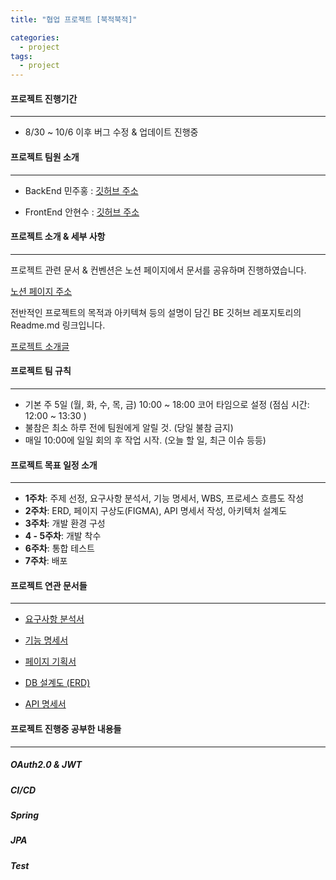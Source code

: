 ```yaml
---
title: "협업 프로젝트 [북적북적]"

categories:
  - project
tags:
  - project
---
```


#### 프로젝트 진행기간

---

- 8/30 ~ 10/6 이후 버그 수정 & 업데이트 진행중

#### 프로젝트 팀원 소개

---

- BackEnd
  민주홍 : [깃허브 주소](https://github.com/mjh851819)

- FrontEnd
  안현수 : [깃허브 주소](https://github.com/HyunSu3949)

#### 프로젝트 소개 & 세부 사항

---

프로젝트 관련 문서 & 컨벤션은 노션 페이지에서 문서를 공유하며 진행하였습니다.

[노션 페이지 주소](https://www.notion.so/3125b2c22a8143e39871ec763b00f226)

전반적인 프로젝트의 목적과 아키텍쳐 등의 설명이 담긴 BE 깃허브 레포지토리의 Readme.md 링크입니다.

[프로젝트 소개글](https://github.com/mjh851819/BJBJ-WAS-NEW/blob/main/README.md)

#### 프로젝트 팀 규칙

---

- 기본 주 5일 (월, 화, 수, 목, 금) 10:00 ~ 18:00 코어 타임으로 설정 (점심 시간: 12:00 ~ 13:30 )
- 불참은 최소 하루 전에 팀원에게 알릴 것. (당일 불참 금지)
- 매일 10:00에 일일 회의 후 작업 시작. (오늘 할 일, 최근 이슈 등등)

#### 프로젝트 목표 일정 소개

---

- **1주차**: 주제 선정, 요구사항 분석서, 기능 명세서, WBS, 프로세스 흐름도 작성
- **2주차**: ERD, 페이지 구상도(FIGMA), API 명세서 작성, 아키텍처 설계도
- **3주차**: 개발 환경 구성
- **4 - 5주차**: 개발 착수
- **6주차**: 통합 테스트
- **7주차**: 배포

#### 프로젝트 연관 문서들

---

- [요구사항 분석서](https://www.notion.so/0531c504852a43e39b88ee4950e40c60)

- [기능 명세서](https://www.notion.so/8d6ff5ea17664d8eb88f887f6a19e08a)

- [페이지 기획서](https://www.figma.com/file/JBwYkp9E5caPaOImL59cXs/%ED%8C%80%ED%94%84%EB%A1%9C%EC%A0%9D%ED%8A%B8-%ED%8E%98%EC%9D%B4%EC%A7%80-%EA%B8%B0%ED%9A%8D%EC%84%9C?type=design&node-id=0-1&mode=design)

- [DB 설계도 (ERD)](https://www.erdcloud.com/d/qRi5wWWu2df7QtTCQ)

- [API 명세서](https://www.notion.so/API-ee10ba9167f94b40b35127542e2351d0)

#### 프로젝트 진행중 공부한 내용들

---

##### OAuth2.0 & JWT

##### CI/CD

##### Spring

##### JPA

##### Test
